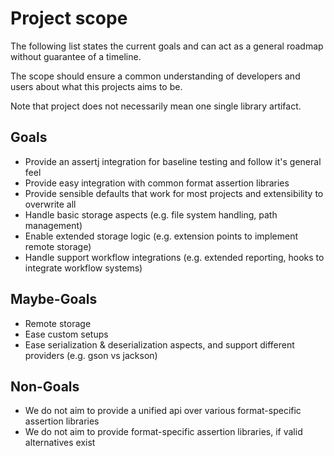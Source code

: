 # Project scope
The following list states the current goals and can act as a general roadmap
without guarantee of a timeline.

The scope should ensure a common understanding of developers and users about
what this projects aims to be.

Note that project does not necessarily mean one single library artifact.

## Goals
- Provide an assertj integration for baseline testing and follow it's general feel
- Provide easy integration with common format assertion libraries
- Provide sensible defaults that work for most projects and extensibility to overwrite all
- Handle basic storage aspects (e.g. file system handling, path management)
- Enable extended storage logic (e.g. extension points to implement remote storage)
- Handle support workflow integrations (e.g. extended reporting, hooks to integrate workflow systems)

## Maybe-Goals
- Remote storage
- Ease custom setups
- Ease serialization & deserialization aspects, and support different providers (e.g. gson vs jackson)

## Non-Goals
- We do not aim to provide a unified api over various format-specific assertion libraries
- We do not aim to provide format-specific assertion libraries, if valid alternatives exist

